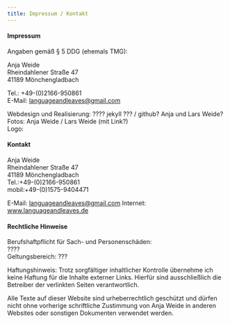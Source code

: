 ```yaml
---
title: Impressum / Kontakt
---
```

#### Impressum

Angaben gemäß § 5 DDG (ehemals TMG):

Anja Weide\
Rheindahlener Straße 47\
41189 Mönchengladbach

Tel.: +49-(0)2166-950861\
E-Mail: languageandleaves@gmail.com

Webdesign und Realisierung: ???? jekyll ??? / github? Anja und Lars Weide?\
Fotos: Anja Weide / Lars Weide (mit Link?)\
Logo:

#### Kontakt

Anja Weide\
Rheindahlener Straße 47\
41189 Mönchengladbach\
Tel.:+49-(0)2166-950861\
mobil:+49-(0)1575-9404471

E-Mail: languageandleaves@gmail.com
Internet: www.languageandleaves.de

#### Rechtliche Hinweise

Berufshaftpflicht für Sach- und Personenschäden:\
????\
Geltungsbereich: ???

Haftungshinweis: Trotz sorgfältiger inhaltlicher Kontrolle übernehme ich keine Haftung für die Inhalte externer Links. Hierfür sind ausschließlich die Betreiber der verlinkten Seiten verantwortlich.

Alle Texte auf dieser Website sind urheberrechtlich geschützt und dürfen nicht ohne vorherige schriftliche Zustimmung von Anja Weide in anderen Websites oder sonstigen Dokumenten verwendet werden. 